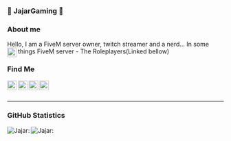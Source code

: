 ### 📠 JajarGaming 📠

### About me

Hello, I am a FiveM server owner, twitch streamer and a nerd... In some things
FiveM server - The Roleplayers(Linked bellow)
[<img align="left" style="fill: #7289DA; color: #7289DA;" alt="FiveM server" width="22px" src="https://cdn.jsdelivr.net/npm/simple-icons@v3/icons/discord.svg" />][5mdiscord]

### Find Me

[<img align="left" style="fill: #7289DA; color: #7289DA;" alt="Jajar's - Discord" width="22px" src="https://cdn.jsdelivr.net/npm/simple-icons@v3/icons/discord.svg" />][discord]
[<img align="left" style="fill: red; color: red;" alt="Jajar's - YouTube" width="22px" src="https://cdn.jsdelivr.net/npm/simple-icons@v3/icons/youtube.svg" />][youtube]
[<img align="left" style="fill: #1DA1F2; color: #1DA1F2;" alt="Jajar's - Twitter" width="22px" src="https://cdn.jsdelivr.net/npm/simple-icons@v3/icons/twitter.svg" />][twitter]
[<img align="left" style="fill: #6441A4; color: #6441A4;" alt="Jajar's - Twitch" width="22px" src="https://cdn.jsdelivr.net/npm/simple-icons@v3/icons/twitch.svg" />][twitch]

<br />
<br />

----

### GitHub Statistics

<img align="left" alt="Jajar:" src="https://github-readme-stats.vercel.app/api?username=JajarGaming&show_icons=true&hide_border=true&count_private=true" />
<img align="left" alt="Jajar:" src="https://github-readme-stats.vercel.app/api/top-langs/?username=JajarGaming" />


[twitter]: https://twitter.com/JajarGaming
[twitch]: https://twitch.tv/jajargaming
[youtube]: https://www.youtube.com/channel/UCzA5rjqdlBDMKKsI9rWF-4g
[discord]: https://discord.gg/H8Puv4h4
[5mdiscord]: https://discord.gg/HXFxst3FKE
